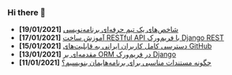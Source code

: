 ### Hi there 👋

<!-- posts -->
* **[19/01/2021]** [شاخص‌های یک تیم حرفه‌ای برنامه‌نویسی](https://liara.ir/blog/%d8%b4%d8%a7%d8%ae%d8%b5%e2%80%8c%d9%87%d8%a7%db%8c-%db%8c%da%a9-%d8%aa%db%8c%d9%85-%d8%ad%d8%b1%d9%81%d9%87%e2%80%8c%d8%a7%db%8c-%d8%a8%d8%b1%d9%86%d8%a7%d9%85%d9%87%e2%80%8c%d9%86%d9%88%db%8c%d8%b3/ "شاخص‌های یک تیم حرفه‌ای برنامه‌نویسی")
* **[17/01/2021]** [آموزش ساخت RESTful API با فریم‌ورک Django REST](https://liara.ir/blog/%d8%a2%d9%85%d9%88%d8%b2%d8%b4-%d8%b3%d8%a7%d8%ae%d8%aa-restful-api-%d8%a8%d8%a7-%d9%81%d8%b1%db%8c%d9%85%e2%80%8c%d9%88%d8%b1%da%a9-django-rest/ "آموزش ساخت RESTful API با فریم‌ورک Django REST")
* **[15/01/2021]** [دسترسی کامل کاربران ایرانی به قابلیت‌های GitHub](https://liara.ir/blog/%d8%af%d8%b3%d8%aa%d8%b1%d8%b3%db%8c-%da%a9%d8%a7%d9%85%d9%84-%da%a9%d8%a7%d8%b1%d8%a8%d8%b1%d8%a7%d9%86-%d8%a7%db%8c%d8%b1%d8%a7%d9%86%db%8c-%d8%a8%d9%87-%d9%82%d8%a7%d8%a8%d9%84%db%8c%d8%aa%e2%80%8c/ "دسترسی کامل کاربران ایرانی به قابلیت‌های GitHub")
* **[13/01/2021]** [مقدمه‌ای بر ORM در فریم‌ورک Django](https://liara.ir/blog/%d9%85%d9%82%d8%af%d9%85%d9%87%e2%80%8c%d8%a7%db%8c-%d8%a8%d8%b1-orm-%d8%af%d8%b1-%d9%81%d8%b1%db%8c%d9%85%e2%80%8c%d9%88%d8%b1%da%a9-django/ "مقدمه‌ای بر ORM در فریم‌ورک Django")
* **[11/01/2021]** [چگونه مستندات مناسبی برای برنامه‌هایمان بنویسیم؟](https://liara.ir/blog/%da%86%da%af%d9%88%d9%86%d9%87-%d9%85%d8%b3%d8%aa%d9%86%d8%af%d8%a7%d8%aa-%d9%85%d9%86%d8%a7%d8%b3%d8%a8%db%8c-%d8%a8%d8%b1%d8%a7%db%8c-%d8%a8%d8%b1%d9%86%d8%a7%d9%85%d9%87%e2%80%8c%d9%87%d8%a7%db%8c/ "چگونه مستندات مناسبی برای برنامه‌هایمان بنویسیم؟")<!-- /posts -->
